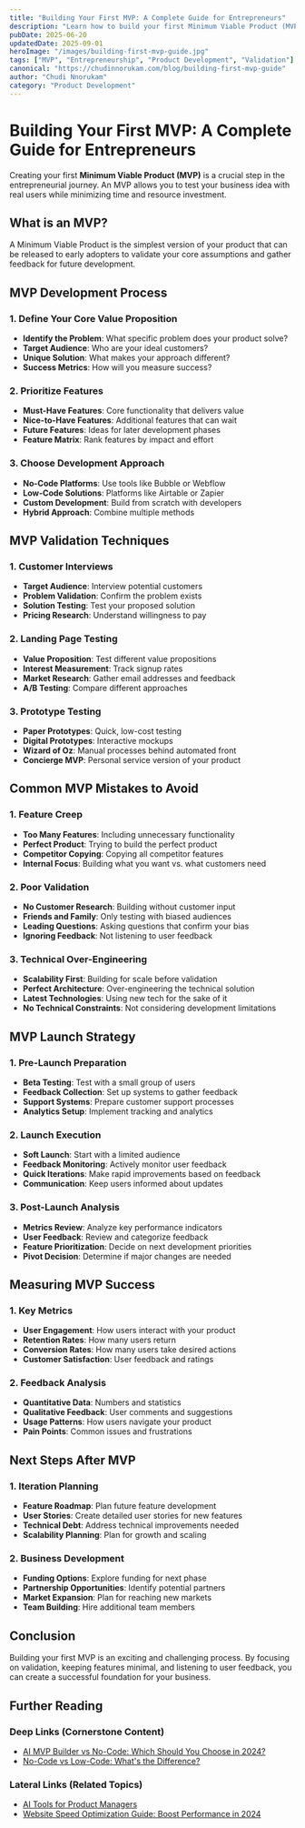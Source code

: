 ```yaml
---
title: "Building Your First MVP: A Complete Guide for Entrepreneurs"
description: "Learn how to build your first Minimum Viable Product (MVP) with this step-by-step guide. Discover validation techniques, development approaches, and launch strategies."
pubDate: 2025-06-20
updatedDate: 2025-09-01
heroImage: "/images/building-first-mvp-guide.jpg"
tags: ["MVP", "Entrepreneurship", "Product Development", "Validation"]
canonical: "https://chudinnorukam.com/blog/building-first-mvp-guide"
author: "Chudi Nnorukam"
category: "Product Development"
---
```


# Building Your First MVP: A Complete Guide for Entrepreneurs

Creating your first **Minimum Viable Product (MVP)** is a crucial step in the entrepreneurial journey. An MVP allows you to test your business idea with real users while minimizing time and resource investment.

## What is an MVP?

A Minimum Viable Product is the simplest version of your product that can be released to early adopters to validate your core assumptions and gather feedback for future development.

## MVP Development Process

### 1. Define Your Core Value Proposition
- **Identify the Problem**: What specific problem does your product solve?
- **Target Audience**: Who are your ideal customers?
- **Unique Solution**: What makes your approach different?
- **Success Metrics**: How will you measure success?

### 2. Prioritize Features
- **Must-Have Features**: Core functionality that delivers value
- **Nice-to-Have Features**: Additional features that can wait
- **Future Features**: Ideas for later development phases
- **Feature Matrix**: Rank features by impact and effort

### 3. Choose Development Approach
- **No-Code Platforms**: Use tools like Bubble or Webflow
- **Low-Code Solutions**: Platforms like Airtable or Zapier
- **Custom Development**: Build from scratch with developers
- **Hybrid Approach**: Combine multiple methods

## MVP Validation Techniques

### 1. Customer Interviews
- **Target Audience**: Interview potential customers
- **Problem Validation**: Confirm the problem exists
- **Solution Testing**: Test your proposed solution
- **Pricing Research**: Understand willingness to pay

### 2. Landing Page Testing
- **Value Proposition**: Test different value propositions
- **Interest Measurement**: Track signup rates
- **Market Research**: Gather email addresses and feedback
- **A/B Testing**: Compare different approaches

### 3. Prototype Testing
- **Paper Prototypes**: Quick, low-cost testing
- **Digital Prototypes**: Interactive mockups
- **Wizard of Oz**: Manual processes behind automated front
- **Concierge MVP**: Personal service version of your product

## Common MVP Mistakes to Avoid

### 1. Feature Creep
- **Too Many Features**: Including unnecessary functionality
- **Perfect Product**: Trying to build the perfect product
- **Competitor Copying**: Copying all competitor features
- **Internal Focus**: Building what you want vs. what customers need

### 2. Poor Validation
- **No Customer Research**: Building without customer input
- **Friends and Family**: Only testing with biased audiences
- **Leading Questions**: Asking questions that confirm your bias
- **Ignoring Feedback**: Not listening to user feedback

### 3. Technical Over-Engineering
- **Scalability First**: Building for scale before validation
- **Perfect Architecture**: Over-engineering the technical solution
- **Latest Technologies**: Using new tech for the sake of it
- **No Technical Constraints**: Not considering development limitations

## MVP Launch Strategy

### 1. Pre-Launch Preparation
- **Beta Testing**: Test with a small group of users
- **Feedback Collection**: Set up systems to gather feedback
- **Support Systems**: Prepare customer support processes
- **Analytics Setup**: Implement tracking and analytics

### 2. Launch Execution
- **Soft Launch**: Start with a limited audience
- **Feedback Monitoring**: Actively monitor user feedback
- **Quick Iterations**: Make rapid improvements based on feedback
- **Communication**: Keep users informed about updates

### 3. Post-Launch Analysis
- **Metrics Review**: Analyze key performance indicators
- **User Feedback**: Review and categorize feedback
- **Feature Prioritization**: Decide on next development priorities
- **Pivot Decision**: Determine if major changes are needed

## Measuring MVP Success

### 1. Key Metrics
- **User Engagement**: How users interact with your product
- **Retention Rates**: How many users return
- **Conversion Rates**: How many users take desired actions
- **Customer Satisfaction**: User feedback and ratings

### 2. Feedback Analysis
- **Quantitative Data**: Numbers and statistics
- **Qualitative Feedback**: User comments and suggestions
- **Usage Patterns**: How users navigate your product
- **Pain Points**: Common issues and frustrations

## Next Steps After MVP

### 1. Iteration Planning
- **Feature Roadmap**: Plan future feature development
- **User Stories**: Create detailed user stories for new features
- **Technical Debt**: Address technical improvements needed
- **Scalability Planning**: Plan for growth and scaling

### 2. Business Development
- **Funding Options**: Explore funding for next phase
- **Partnership Opportunities**: Identify potential partners
- **Market Expansion**: Plan for reaching new markets
- **Team Building**: Hire additional team members

## Conclusion

Building your first MVP is an exciting and challenging process. By focusing on validation, keeping features minimal, and listening to user feedback, you can create a successful foundation for your business.

## Further Reading

### Deep Links (Cornerstone Content)
- [AI MVP Builder vs No-Code: Which Should You Choose in 2024?](/blog/ai-mvp-builder-vs-no-code)
- [No-Code vs Low-Code: What's the Difference?](/blog/no-code-vs-low-code-difference)

### Lateral Links (Related Topics)
- [AI Tools for Product Managers](/blog/ai-tools-product-managers)
- [Website Speed Optimization Guide: Boost Performance in 2024](/blog/website-speed-optimization-guide)
